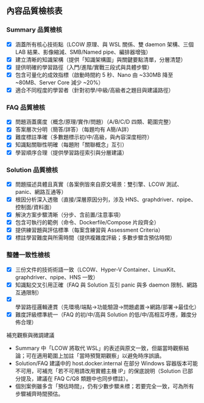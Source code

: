 ## 內容品質檢核表

### Summary 品質檢核
- [x] 涵蓋所有核心技術點（LCOW 原理、與 WSL 關係、雙 daemon 架構、三個 LAB 結果、影像縮減、SMB/Named pipe、編排器增強）
- [x] 建立清晰的知識架構（提供「知識架構圖」與關鍵要點清單，分層清楚）
- [x] 提供明確的學習路徑（入門/進階/實戰三段式與具體步驟）
- [x] 包含可量化的成效指標（啟動時間約 5 秒、Nano 由 ~330MB 降至 ~80MB、Server Core 減少 ~20%）
- [x] 適合不同程度的學習者（針對初學/中級/高級者之題目與建議路徑）

### FAQ 品質檢核
- [x] 問題涵蓋廣度（概念/原理/實作/問題）（A/B/C/D 四類、範圍完整）
- [x] 答案層次分明（簡答/詳答）（每題均有 A簡/A詳）
- [x] 難度標註準確（多數題標示初/中/高級，與內容深度相符）
- [x] 知識點關聯性明確（每題附「關聯概念」互引）
- [x] 學習順序合理（提供學習路徑索引與分層建議）

### Solution 品質檢核
- [x] 問題描述具體且真實（各案例皆來自原文場景：雙引擎、LCOW 測試、panic、網路互通等）
- [x] 根因分析深入透徹（直接/深層原因分列，涉及 HNS、graphdriver、npipe、控制面/資料面）
- [x] 解決方案步驟清晰（分步、含前置/注意事項）
- [x] 包含可執行的範例（命令、Dockerfile/Compose 片段齊全）
- [x] 提供練習題與評估標準（每案含練習與 Assessment Criteria）
- [x] 標註學習難度與所需時間（提供複雜度評級；多數步驟含預估時間）

### 整體一致性檢核
- [x] 三份文件的技術術語一致（LCOW、Hyper-V Container、LinuxKit、graphdriver、npipe、HNS 一致）
- [x] 知識點交叉引用正確（FAQ 與 Solution 互引 panic 與多 daemon 限制、網路互通限制）
- [x] 學習路徑邏輯連貫（先環境/端點→功能驗證→問題處置→網路/部署→最佳化）
- [x] 難度評級標準統一（FAQ 的初/中/高與 Solution 的低/中/高相互呼應，難度分佈合理）

補充觀察與微調建議
- Summary 中「LCOW 將取代 WSL」的表述與原文一致，但屬當時觀察結論；可在適用範圍上加註「當時預覽期觀察」以避免時序誤讀。
- Solution/FAQ 建議中的 host.docker.internal 在部分 Windows 容器版本可能不可用，可補充「若不可用請改用實體主機 IP」的保底說明（Solution 已部分提及，建議在 FAQ C/Q8 類題中也同步標註）。
- 個別案例雖多含「預估時間」，仍有少數步驟未標；若要完全一致，可為所有步驟補齊時間預估。